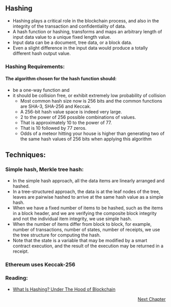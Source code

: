 ## Hashing

- Hashing plays a critical role in the blockchain process, and also in the integrity of the transaction and confidentiality of data.
- A hash function or hashing, transforms and maps an arbitrary length of input data value to a unique fixed length value. 
- Input data can be a document, tree data, or a block data. 
- Even a slight difference in the input data would produce a totally different hash output value. 

### Hashing Requirements:
#### The algorithm chosen for the hash function should: 
- be a one-way function and 
- it should be collision free,  or exhibit extremely low probability of collision
   - Most common hash size now is 256 bits and the common functions are SHA-3, SHA-256 and Keccak. 
   - A 256-bit hash value space is indeed very large. 
   - 2 to the power of 256 possible combinations of values. 
   - That is approximately 10 to the power of 77. 
   - That is 10 followed by 77 zeros. 
   - Odds of a meteor hitting your house is higher than generating two of the same hash values of 256 bits when applying this algorithm


## Techniques:
### Simple hash, Merkle tree hash:

- In the simple hash approach, all the data items are linearly arranged and hashed. 
- In a tree-structured approach, the data is at the leaf nodes of the tree, leaves are pairwise hashed to arrive at the same hash value as a simple hash.
- When we have a fixed number of items to be hashed, such as the items in a block header, and we are verifying the composite block integrity and not the individual item integrity, we use simple hash. 
- When the number of items differ from block to block, for example, number of transactions, number of states, number of receipts, we use the tree structure for computing the hash. 
- Note that the state is a variable that may be modified by a smart contract execution, and the result of the execution may be returned in a receipt.

### Ethereum uses Keccak-256

### Reading:
- [What Is Hashing? Under The Hood of Blockchain](https://blockgeeks.com/guides/what-is-hashing/)

<p align="right">
   <a href="./1.3.3 Transaction Integrity.md">Next Chapter</a>
</p>
